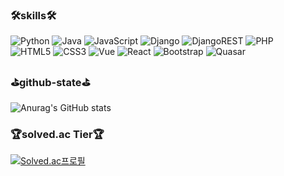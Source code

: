 
  
 

  
<!-- <div align="center">
  
![brightgreen](https://img.shields.io/badge/-brightgreen-brightgreen)
![green](https://img.shields.io/badge/-green-green)
![yellowgreen](https://img.shields.io/badge/-yellowgreen-yellowgreen)
![yellow](https://img.shields.io/badge/-yellow-yellow)![orange](https://img.shields.io/badge/-orange-orange)
  
<tr>
  
![red](https://img.shields.io/badge/-red-red)![blue](https://img.shields.io/badge/-blue-blue)
![lightgrey](https://img.shields.io/badge/-lightgrey-lightgrey)
![success](https://img.shields.io/badge/-success-success)
![important](https://img.shields.io/badge/-important-important)
  
<tr>
  
![critical](https://img.shields.io/badge/-critical-critical)![informational](https://img.shields.io/badge/-informational-informational)
  
![inactive](https://img.shields.io/badge/-inactive-inactive)
![blueviolet](https://img.shields.io/badge/-blueviolet-blueviolet)![ff69b4](https://img.shields.io/badge/-ff69b4-ff69b4)![9cf](https://img.shields.io/badge/-9cf-9cf)

</div> -->




  

<!--   
<a href="https://hits.seeyoufarm.com"><img src="https://hits.seeyoufarm.com/api/count/incr/badge.svg?url=https%3A%2F%2Fgithub.com%2Fdjs02027%2F&count_bg=%23168BE5&title_bg=%23555555&icon=&icon_color=%23E7E7E7&title=hits&edge_flat=false"/></a>

 -->
  
<h3>🛠skills🛠</h3>

![Python](https://img.shields.io/badge/python-3670A0?style=flat&logo=python&logoColor=ffdd54) 
![Java](https://img.shields.io/badge/java-%23ED8B00.svg?style=flat&logo=java&logoColor=white)
![JavaScript](https://img.shields.io/badge/javascript-%23323330.svg?style=flat&logo=javascript&logoColor=%23F7DF1E)
![Django](https://img.shields.io/badge/django-%23092E20.svg?style=flat&logo=django&logoColor=white)
![DjangoREST](https://img.shields.io/badge/DJANGO-REST-ff1709?style=flat&logo=django&logoColor=white&color=ff1709&labelColor=gray)
![PHP](https://img.shields.io/badge/php-%23777BB4.svg?style=flat&logo=php&logoColor=white)
<br>
![HTML5](https://img.shields.io/badge/html5-%23E34F26.svg?style=flat&logo=html5&logoColor=white)
![CSS3](https://img.shields.io/badge/css3-%231572B6.svg?style=flat&logo=css3&logoColor=white)
![Vue](https://img.shields.io/badge/Vue.js-4FC08D.svg?style=flat&logo=Vue.js&logoColor=white)
![React](https://img.shields.io/badge/react-61DAFB.svg?style=flat&logo=quasar&logoColor=white)
![Bootstrap](https://img.shields.io/badge/bootstrap-%23563D7C.svg?style=flat&logo=bootstrap&logoColor=white)
![Quasar](https://img.shields.io/badge/quasar-4695EB.svg?style=flat&logo=quasar&logoColor=white)


<h3>⛳github-state⛳</h3>  
  
![Anurag's GitHub stats](https://github-readme-stats.vercel.app/api?username=djs02027)
  
  
<h3>🏆solved.ac Tier🏆</h3> 
  
[![Solved.ac프로필](http://mazassumnida.wtf/api/v2/generate_badge?boj=dbstnr2146)](https://solved.ac/dbstnr2146)  
  

<!--
**djs02027/djs02027** is a ✨ _special_ ✨ repository because its `README.md` (this file) appears on your GitHub profile.

Here are some ideas to get you started:

- 🔭 I’m currently working on ...
- 🌱 I’m currently learning ...
- 👯 I’m looking to collaborate on ...
- 🤔 I’m looking for help with ...
- 💬 Ask me about ...
- 📫 How to reach me: ...
- 😄 Pronouns: ...
- ⚡ Fun fact: ...
-->

